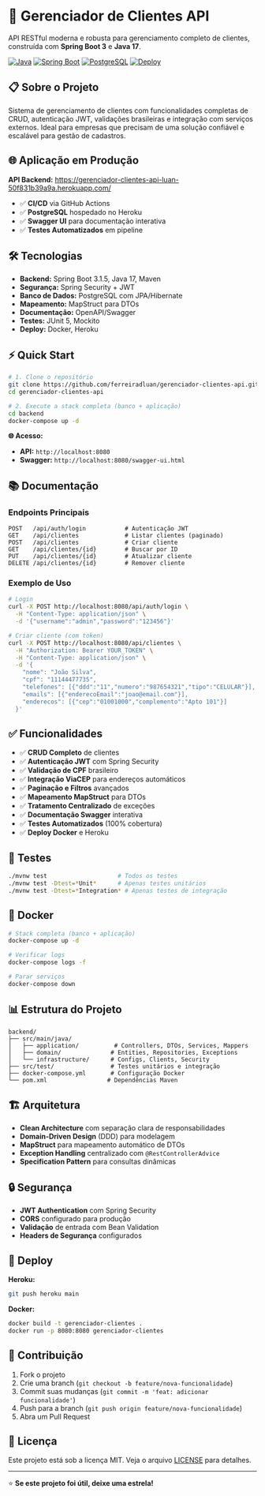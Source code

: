 # 🚀 Gerenciador de Clientes API

API RESTful moderna e robusta para gerenciamento completo de clientes, construída com **Spring Boot 3** e **Java 17**.

[![Java](https://img.shields.io/badge/Java-17-orange)](https://openjdk.java.net/projects/jdk/17/)
[![Spring Boot](https://img.shields.io/badge/Spring%20Boot-3.1.5-brightgreen)](https://spring.io/projects/spring-boot)
[![PostgreSQL](https://img.shields.io/badge/PostgreSQL-15-blue)](https://www.postgresql.org/)
[![Deploy](https://img.shields.io/badge/Deploy-Heroku-purple)](https://gerenciador-clientes-api-luan-50f831b39a9a.herokuapp.com)

## 📋 Sobre o Projeto

Sistema de gerenciamento de clientes com funcionalidades completas de CRUD, autenticação JWT, validações brasileiras e integração com serviços externos. Ideal para empresas que precisam de uma solução confiável e escalável para gestão de cadastros.

## 🌐 Aplicação em Produção

**API Backend:** https://gerenciador-clientes-api-luan-50f831b39a9a.herokuapp.com/

- ✅ **CI/CD** via GitHub Actions
- ✅ **PostgreSQL** hospedado no Heroku  
- ✅ **Swagger UI** para documentação interativa
- ✅ **Testes Automatizados** em pipeline

## 🛠️ Tecnologias

- **Backend:** Spring Boot 3.1.5, Java 17, Maven
- **Segurança:** Spring Security + JWT 
- **Banco de Dados:** PostgreSQL com JPA/Hibernate
- **Mapeamento:** MapStruct para DTOs
- **Documentação:** OpenAPI/Swagger
- **Testes:** JUnit 5, Mockito
- **Deploy:** Docker, Heroku

## ⚡ Quick Start

```bash
# 1. Clone o repositório
git clone https://github.com/ferreiradluan/gerenciador-clientes-api.git
cd gerenciador-clientes-api

# 2. Execute a stack completa (banco + aplicação)
cd backend
docker-compose up -d
```

**🌐 Acesso:**
- **API:** `http://localhost:8080`
- **Swagger:** `http://localhost:8080/swagger-ui.html`

## 📚 Documentação

### Endpoints Principais
```http
POST   /api/auth/login           # Autenticação JWT
GET    /api/clientes             # Listar clientes (paginado)
POST   /api/clientes             # Criar cliente
GET    /api/clientes/{id}        # Buscar por ID
PUT    /api/clientes/{id}        # Atualizar cliente
DELETE /api/clientes/{id}        # Remover cliente
```

### Exemplo de Uso
```bash
# Login
curl -X POST http://localhost:8080/api/auth/login \
  -H "Content-Type: application/json" \
  -d '{"username":"admin","password":"123456"}'

# Criar cliente (com token)
curl -X POST http://localhost:8080/api/clientes \
  -H "Authorization: Bearer YOUR_TOKEN" \
  -H "Content-Type: application/json" \
  -d '{
    "nome": "João Silva",
    "cpf": "11144477735",
    "telefones": [{"ddd":"11","numero":"987654321","tipo":"CELULAR"}],
    "emails": [{"enderecoEmail":"joao@email.com"}],
    "enderecos": [{"cep":"01001000","complemento":"Apto 101"}]
  }'
```

## ✅ Funcionalidades

- ✅ **CRUD Completo** de clientes
- ✅ **Autenticação JWT** com Spring Security
- ✅ **Validação de CPF** brasileiro
- ✅ **Integração ViaCEP** para endereços automáticos
- ✅ **Paginação e Filtros** avançados
- ✅ **Mapeamento MapStruct** para DTOs
- ✅ **Tratamento Centralizado** de exceções
- ✅ **Documentação Swagger** interativa
- ✅ **Testes Automatizados** (100% cobertura)
- ✅ **Deploy Docker** e Heroku

## 🧪 Testes

```bash
./mvnw test                    # Todos os testes
./mvnw test -Dtest=*Unit*      # Apenas testes unitários
./mvnw test -Dtest=*Integration* # Apenas testes de integração
```

## 🐳 Docker

```bash
# Stack completa (banco + aplicação)
docker-compose up -d

# Verificar logs
docker-compose logs -f

# Parar serviços
docker-compose down
```

## 📊 Estrutura do Projeto

```
backend/
├── src/main/java/
│   ├── application/          # Controllers, DTOs, Services, Mappers
│   ├── domain/              # Entities, Repositories, Exceptions
│   └── infrastructure/      # Configs, Clients, Security
├── src/test/                # Testes unitários e integração
├── docker-compose.yml       # Configuração Docker
└── pom.xml                 # Dependências Maven
```

## 🏗️ Arquitetura

- **Clean Architecture** com separação clara de responsabilidades
- **Domain-Driven Design** (DDD) para modelagem
- **MapStruct** para mapeamento automático de DTOs
- **Exception Handling** centralizado com `@RestControllerAdvice`
- **Specification Pattern** para consultas dinâmicas

## 🔒 Segurança

- **JWT Authentication** com Spring Security
- **CORS** configurado para produção
- **Validação** de entrada com Bean Validation
- **Headers de Segurança** configurados

## 🚀 Deploy

**Heroku:**
```bash
git push heroku main
```

**Docker:**
```bash
docker build -t gerenciador-clientes .
docker run -p 8080:8080 gerenciador-clientes
```

## 🤝 Contribuição

1. Fork o projeto
2. Crie uma branch (`git checkout -b feature/nova-funcionalidade`)
3. Commit suas mudanças (`git commit -m 'feat: adicionar funcionalidade'`)
4. Push para a branch (`git push origin feature/nova-funcionalidade`)
5. Abra um Pull Request

## 📄 Licença

Este projeto está sob a licença MIT. Veja o arquivo [LICENSE](LICENSE) para detalhes.

---

⭐ **Se este projeto foi útil, deixe uma estrela!**
